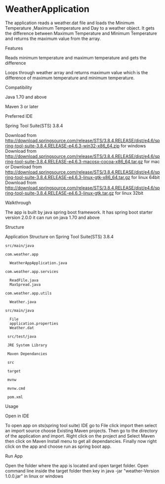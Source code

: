 # WeatherApplication
The application reads a weather.dat file and loads the Minimum Temperature ,Maximum Temperature and Day to a weather object. It gets the difference between Maximum Temperature and Minimum Temperature and returns the maximum value from the array.

Features

  Reads minimum temperature and maximum temperature and gets the difference
  
  Loops through weather array and returns maximum value which is the difference of maximum temperature and minimum temperature.


Compatibility

  Java 1.70 and above
  
  Maven 3 or later

Preferred IDE

Spring Tool Suite(STS) 3.8.4

  Download from http://download.springsource.com/release/STS/3.8.4.RELEASE/dist/e4.6/spring-tool-suite-3.8.4.RELEASE-e4.6.3-win32-x86_64.zip for windows
  Download from http://download.springsource.com/release/STS/3.8.4.RELEASE/dist/e4.6/spring-tool-suite-3.8.4.RELEASE-e4.6.3-macosx-cocoa-x86_64.tar.gz for mac or
  Download from http://download.springsource.com/release/STS/3.8.4.RELEASE/dist/e4.6/spring-tool-suite-3.8.4.RELEASE-e4.6.3-linux-gtk-x86_64.tar.gz for linux 64bit
  Download from http://download.springsource.com/release/STS/3.8.4.RELEASE/dist/e4.6/spring-tool-suite-3.8.4.RELEASE-e4.6.3-linux-gtk.tar.gz for linux 32bit

Walkthrough

  The app is built by java spring boot framework. It has spring boot starter version 2.0.0 it can run on java 1.70 and above

Structure
 
 Application Structure on Spring Tool Suite(STS) 3.8.4
 
    src/main/java

    com.weather.app

      WeatherAppApplication.java

    com.weather.app.services

      ReadFile.java    
      MaxSpread.java

    com.weather.app.utils

      Weather.java

    src/main/java

      File
      application.properties      
      Weather.dat

     src/test/java

     JRE System Library

     Maven Dependancies

     src

     target

     mvnw

     mvnw.cmd

     pom.xml

Usage

Open in IDE

  To open app on sts(spring tool suite) IDE go to File click import then select an import source choose Existing Maven projects. Then go to the directory of
  the application and import. Right click on the project and Select Maven then click on Maven Install menu to get all dependancies. Finally now right click on the app and choose run as spring boot app.
  
Run App

Open the folder where the app is located and open target folder. Open command line inside the target folder then key in 
java -jar "weather-Version 1.0.0.jar" in linux or windows

